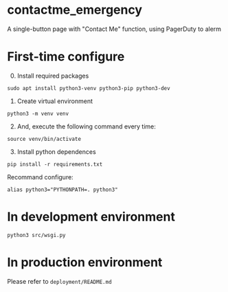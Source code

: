 # contactme_emergency
A single-button page with "Contact Me" function, using PagerDuty to alerm

# First-time configure

0. Install required packages
```
sudo apt install python3-venv python3-pip python3-dev
```
1. Create virtual environment
```
python3 -m venv venv
```
2. And, execute the following command every time:
```
source venv/bin/activate
```
3. Install python dependences
```
pip install -r requirements.txt
```
Recommand configure:
```
alias python3="PYTHONPATH=. python3"
```

# In development environment
```
python3 src/wsgi.py
```

# In production environment
Please refer to `deployment/README.md`
